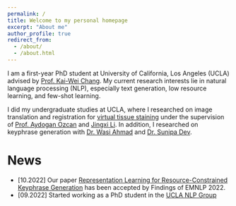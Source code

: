```yaml
---
permalink: /
title: Welcome to my personal homepage
excerpt: "About me"
author_profile: true
redirect_from: 
  - /about/
  - /about.html
---
```


I am a first-year PhD student at University of California, Los Angeles (UCLA) advised by [Prof. Kai-Wei Chang](http://web.cs.ucla.edu/~kwchang/). My current research interests lie in natural language processing (NLP), especially text generation, low resource learning, and few-shot learning.

I did my undergraduate studies at UCLA, where I researched on image translation and registration for [virtual tissue staining](https://www.nature.com/articles/s41377-021-00674-8.pdf) under the supervision of [Prof. Aydogan Ozcan](https://www.ee.ucla.edu/aydogan-ozcan/) and [Jingxi Li](https://sites.google.com/view/ljxi). In addition, I researched on keyphrase generation with [Dr. Wasi Ahmad](https://wasiahmad.github.io/) and [Dr. Sunipa Dev](https://sunipa.github.io/). 

News
====
* [10.2022] Our paper [Representation Learning for Resource-Constrained Keyphrase Generation](https://arxiv.org/abs/2203.08118) has been accepted by Findings of EMNLP 2022.
* [09.2022] Started working as a PhD student in the [UCLA NLP Group](http://web.cs.ucla.edu/~kwchang/members/)
